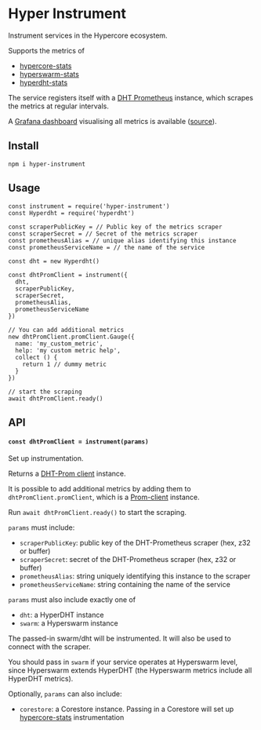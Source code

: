 # Hyper Instrument

Instrument services in the Hypercore ecosystem.

Supports the metrics of
- [hypercore-stats](https://github.com/holepunchto/hypercore-stats)
- [hyperswarm-stats](https://github.com/holepunchto/hyperswarm-stats)
- [hyperdht-stats](https://github.com/holepunchto/hyperdht-stats)

The service registers itself with a [DHT Prometheus](https://gitlab.com/dcent-tech/dht-prometheus) instance, which scrapes the metrics at regular intervals.

A [Grafana dashboard](https://grafana.com/grafana/dashboards/22313-hypercore-hyperswarm/) visualising all metrics is available ([source](https://github.com/holepunchto/Grafana-hypercore-stats)).

## Install

```
npm i hyper-instrument
```

## Usage

```
const instrument = require('hyper-instrument')
const Hyperdht = require('hyperdht')

const scraperPublicKey = // Public key of the metrics scraper
const scraperSecret = // Secret of the metrics scraper
const prometheusAlias = // unique alias identifying this instance
const prometheusServiceName = // the name of the service

const dht = new Hyperdht()

const dhtPromClient = instrument({
  dht,
  scraperPublicKey,
  scraperSecret,
  prometheusAlias,
  prometheusServiceName
})

// You can add additional metrics
new dhtPromClient.promClient.Gauge({
  name: 'my_custom_metric',
  help: 'my custom metric help',
  collect () {
    return 1 // dummy metric
  }
})

// start the scraping
await dhtPromClient.ready()
```

## API

#### `const dhtPromClient = instrument(params)`

Set up instrumentation.

Returns a [DHT-Prom client](https://gitlab.com/dcent-tech/dht-prom-client) instance.

It is possible to add additional metrics by adding them to `dhtPromClient.promClient`, which is a [Prom-client](https://github.com/siimon/prom-client) instance.

Run `await dhtPromClient.ready()` to start the scraping.

`params` must include:
- `scraperPublicKey`: public key of the DHT-Prometheus scraper (hex, z32 or buffer)
- `scraperSecret`: secret of the DHT-Prometheus scraper (hex, z32 or buffer)
- `prometheusAlias`: string uniquely identifying this instance to the scraper
- `prometheusServiceName`: string containing the name of the service

`params` must also include exactly one of
- `dht`: a HyperDHT instance
- `swarm`: a Hyperswarm instance

The passed-in swarm/dht will be instrumented. It will also be used to connect with the scraper.

You should pass in `swarm` if your service operates at Hyperswarm level, since Hyperswarm extends HyperDHT (the Hyperswarm metrics include all HyperDHT metrics).

Optionally, `params` can also include:
- `corestore`: a Corestore instance. Passing in a Corestore will set up [hypercore-stats](https://github.com/holepunchto/hypercore-stats) instrumentation
